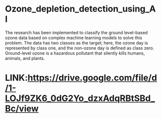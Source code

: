 # Ozone_depletion_detection_using_AI
The research has been implemented to classify the ground level-based ozone data based on complex machine learning models to solve this problem. The data has two classes as the target; here, the ozone day is represented by class one, and the non-ozone day is defined as class zero. Ground-level ozone is a hazardous pollutant that silently kills humans, animals, and plants.
# LINK:https://drive.google.com/file/d/1-LOJf9ZK6_0dG2Yo_dzxAdqRBtSBd_Bc/view
